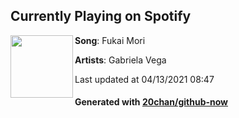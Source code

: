 ## Currently Playing on Spotify

[<img align="left" width="100" src="https://i.scdn.co/image/ab67616d00001e02f01d98a3ab41eb1bb640e067">](https://open.spotify.com/album/7DG6Yuoazjv9UPkFGG5MCW)

**Song**: Fukai Mori

**Artists**: Gabriela Vega

Last updated at 04/13/2021 08:47

#### Generated with [20chan/github-now](https://github.com/20chan/github-now)